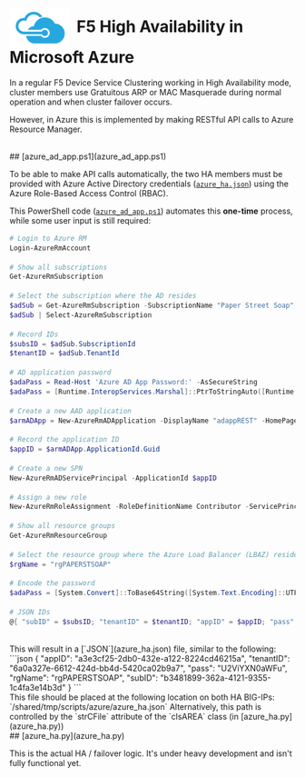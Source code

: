 # <img align="center" src="../azure.png" height="70">&nbsp;&nbsp;F5 High Availability in Microsoft Azure

In a regular F5 Device Service Clustering working in High Availability mode, cluster members use Gratuitous ARP or MAC Masquerade during normal operation and when cluster failover occurs.

However, in Azure this is implemented by making RESTful API calls to Azure Resource Manager.

<br>
## [azure_ad_app.ps1](azure_ad_app.ps1)

To be able to make API calls automatically, the two HA members must be provided with Azure Active Directory credentials ([`azure_ha.json`](azure_ha.json)) using the Azure Role-Based Access Control (RBAC).

This PowerShell code ([`azure_ad_app.ps1`](azure_ad_app.ps1)) automates this **one-time** process, while some user input is still required:

```powershell
# Login to Azure RM
Login-AzureRmAccount

# Show all subscriptions
Get-AzureRmSubscription

# Select the subscription where the AD resides
$adSub = Get-AzureRmSubscription -SubscriptionName "Paper Street Soap"
$adSub | Select-AzureRmSubscription

# Record IDs
$subsID = $adSub.SubscriptionId
$tenantID = $adSub.TenantId

# AD application password
$adaPass = Read-Host 'Azure AD App Password:' -AsSecureString
$adaPass = [Runtime.InteropServices.Marshal]::PtrToStringAuto([Runtime.InteropServices.Marshal]::SecureStringToBSTR($adaPass))

# Create a new AAD application
$armADApp = New-AzureRmADApplication -DisplayName "adappREST" -HomePage "https://paperstsoap.com/adapprest" -IdentifierUris "https://paperstsoap.com/adapprest" -Password $adaPass

# Record the application ID
$appID = $armADApp.ApplicationId.Guid

# Create a new SPN
New-AzureRmADServicePrincipal -ApplicationId $appID

# Assign a new role
New-AzureRmRoleAssignment -RoleDefinitionName Contributor -ServicePrincipalName $appID

# Show all resource groups
Get-AzureRmResourceGroup

# Select the resource group where the Azure Load Balancer (LBAZ) resides
$rgName = "rgPAPERSTSOAP"

# Encode the password
$adaPass = [System.Convert]::ToBase64String([System.Text.Encoding]::UTF8.GetBytes($adaPass))

# JSON IDs
@{ "subID" = $subsID; "tenantID" = $tenantID; "appID" = $appID; "pass" = $adaPass; "rgName" = $rgName } | ConvertTo-Json
```

<br>
This will result in a [`JSON`](azure_ha.json) file, similar to the following:
```json
{
	"appID": "a3e3cf25-2db0-432e-a122-8224cd46215a",
	"tenantID": "6a0a327e-6612-424d-bb4d-5420ca02b9a7",
	"pass": "U2ViYXN0aWFu",
	"rgName": "rgPAPERSTSOAP",
	"subID": "b3481899-362a-4121-9355-1c4fa3e14b3d"
}
```

<br>
This file should be placed at the following location on both HA BIG-IPs: `/shared/tmp/scripts/azure/azure_ha.json`
Alternatively, this path is controlled by the `strCFile` attribute of the `clsAREA` class (in [azure_ha.py](azure_ha.py))

<br>
## [azure_ha.py](azure_ha.py)

This is the actual HA / failover logic. It's under heavy development and isn't fully functional yet.
